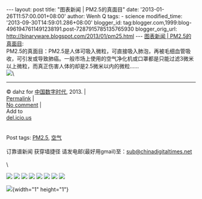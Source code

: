 --- layout: post title: "图表新闻 | PM2.5的真面目" date:
'2013-01-26T11:57:00.001+08:00' author: Wenh Q tags: - science
modified\_time: '2013-09-30T14:59:01.286+08:00' blogger\_id:
tag:blogger.com,1999:blog-4961947611491238191.post-7287915785135765930
blogger\_orig\_url: http://binaryware.blogspot.com/2013/01/pm25.html ---
[图表新闻 |
PM2.5的真面目](http://feedproxy.google.com/~r/chinagfwblog/~3/OnCQ4POVRDY/):\
PM2.5的真面目：PM2.5是人体可吸入微粒，可直接吸入肺泡，再被毛细血管吸收，可引发或导致肺癌。一般市场上使用的空气净化机或口罩都是只能过滤3微米以上微粒，而真正伤害人体的却是2.5微米以内的微粒……\
![](http://i0.itc.cn/20130114/82e_343b4207_0272_4e2a_dcac_9f406477006a_1.jpg)\

------------------------------------------------------------------------

© dahz for [中国数字时代](https://caonima.biz/chinese), 2013. |\
[Permalink](https://caonima.biz/chinese/2013/01/%e5%9b%be%e8%a1%a8%e6%96%b0%e9%97%bb-pm2-5%e7%9a%84%e7%9c%9f%e9%9d%a2%e7%9b%ae/)
|\
[No
comment](https://caonima.biz/chinese/2013/01/%e5%9b%be%e8%a1%a8%e6%96%b0%e9%97%bb-pm2-5%e7%9a%84%e7%9c%9f%e9%9d%a2%e7%9b%ae/#comments)
|\
Add to\
[del.icio.us](http://del.icio.us/post?url=https://caonima.biz/chinese/2013/01/%e5%9b%be%e8%a1%a8%e6%96%b0%e9%97%bb-pm2-5%e7%9a%84%e7%9c%9f%e9%9d%a2%e7%9b%ae/&title=%E5%9B%BE%E8%A1%A8%E6%96%B0%E9%97%BB%20%7C%20PM2.5%E7%9A%84%E7%9C%9F%E9%9D%A2%E7%9B%AE)\
\
\
Post tags:
[PM2.5](https://caonima.biz/chinese/tag/pm2-5/?category=10466),
[空气](https://caonima.biz/chinese/tag/%e7%a9%ba%e6%b0%94/?category=10466)\
\
订靠谱新闻 获穿墙捷径
请发电邮(最好用gmail)至：sub@chinadigitaltimes.net\
\
\
<div>

[![](http://feeds.feedburner.com/~ff/chinagfwblog?d=yIl2AUoC8zA)](http://feeds.feedburner.com/~ff/chinagfwblog?a=OnCQ4POVRDY:FxJ8fNhZ56E:yIl2AUoC8zA)
[![](http://feeds.feedburner.com/~ff/chinagfwblog?i=OnCQ4POVRDY:FxJ8fNhZ56E:-BTjWOF_DHI)](http://feeds.feedburner.com/~ff/chinagfwblog?a=OnCQ4POVRDY:FxJ8fNhZ56E:-BTjWOF_DHI)
[![](http://feeds.feedburner.com/~ff/chinagfwblog?i=OnCQ4POVRDY:FxJ8fNhZ56E:F7zBnMyn0Lo)](http://feeds.feedburner.com/~ff/chinagfwblog?a=OnCQ4POVRDY:FxJ8fNhZ56E:F7zBnMyn0Lo)
[![](http://feeds.feedburner.com/~ff/chinagfwblog?i=OnCQ4POVRDY:FxJ8fNhZ56E:V_sGLiPBpWU)](http://feeds.feedburner.com/~ff/chinagfwblog?a=OnCQ4POVRDY:FxJ8fNhZ56E:V_sGLiPBpWU)
[![](http://feeds.feedburner.com/~ff/chinagfwblog?d=qj6IDK7rITs)](http://feeds.feedburner.com/~ff/chinagfwblog?a=OnCQ4POVRDY:FxJ8fNhZ56E:qj6IDK7rITs)
[![](http://feeds.feedburner.com/~ff/chinagfwblog?d=l6gmwiTKsz0)](http://feeds.feedburner.com/~ff/chinagfwblog?a=OnCQ4POVRDY:FxJ8fNhZ56E:l6gmwiTKsz0)
[![](http://feeds.feedburner.com/~ff/chinagfwblog?i=OnCQ4POVRDY:FxJ8fNhZ56E:gIN9vFwOqvQ)](http://feeds.feedburner.com/~ff/chinagfwblog?a=OnCQ4POVRDY:FxJ8fNhZ56E:gIN9vFwOqvQ)
[![](http://feeds.feedburner.com/~ff/chinagfwblog?d=TzevzKxY174)](http://feeds.feedburner.com/~ff/chinagfwblog?a=OnCQ4POVRDY:FxJ8fNhZ56E:TzevzKxY174)

</div>

![](http://feeds.feedburner.com/~r/chinagfwblog/~4/OnCQ4POVRDY){width="1"
height="1"}
